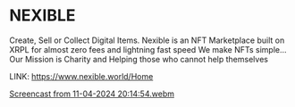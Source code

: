 # NEXIBLE 
Create, Sell or Collect Digital Items.
Nexible is an NFT Marketplace built on XRPL for almost zero fees and lightning fast speed
We make NFTs simple...
Our Mission is Charity and Helping those who cannot help themselves


LINK: https://www.nexible.world/Home





[Screencast from 11-04-2024 20:14:54.webm](https://github.com/merndeveloper-hub/NEXIBLE-/assets/67875982/2c5eddf9-6dae-49b7-9f8b-b18a9ae4731a)



